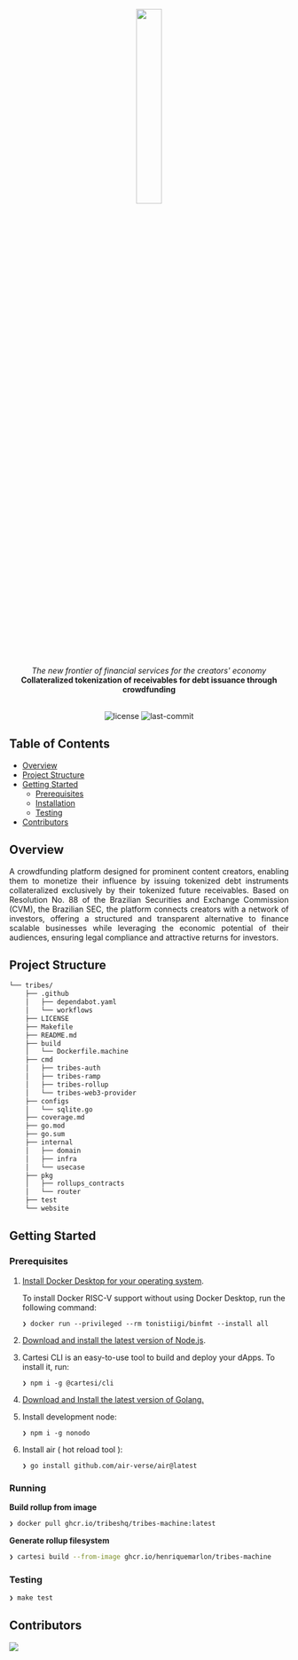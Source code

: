 <p align="center">
    <img src="https://github.com/user-attachments/assets/275b9ce4-3a4b-4965-82a3-5b6160ea76a5" align="center" width="30%">
</p>
<div align="center">
    <i>The new frontier of financial services for the creators' economy</i>
</div>
<div align="center">
<b>Collateralized tokenization of receivables for debt issuance through crowdfunding</b>
</div>
<br>
<p align="center">
	<img src="https://img.shields.io/github/license/henriquemarlon/tribes?style=default&logo=opensourceinitiative&logoColor=white&color=959CD0" alt="license">
	<img src="https://img.shields.io/github/last-commit/henriquemarlon/tribes?style=default&logo=git&logoColor=white&color=D1DCCB" alt="last-commit">
</p>

##  Table of Contents

- [ Overview](#-overview)
- [ Project Structure](#-project-structure)
- [ Getting Started](#-getting-started)
  - [ Prerequisites](#-prerequisites)
  - [ Installation](#-installation)
  - [ Testing](#-testing)
- [ Contributors](#-contributors)

##  Overview

<div align="justify">
A crowdfunding platform designed for prominent content creators, enabling them to monetize their influence by issuing tokenized debt instruments collateralized exclusively by their tokenized future receivables. Based on Resolution No. 88 of the Brazilian Securities and Exchange Commission (CVM), the Brazilian SEC, the platform connects creators with a network of investors, offering a structured and transparent alternative to finance scalable businesses while leveraging the economic potential of their audiences, ensuring legal compliance and attractive returns for investors.
</div>

##  Project Structure

```sh
└── tribes/
    ├── .github
    │   ├── dependabot.yaml
    │   └── workflows
    ├── LICENSE
    ├── Makefile
    ├── README.md
    ├── build
    │   └── Dockerfile.machine
    ├── cmd
    │   ├── tribes-auth
    │   ├── tribes-ramp
    │   ├── tribes-rollup
    │   └── tribes-web3-provider
    ├── configs
    │   └── sqlite.go
    ├── coverage.md
    ├── go.mod
    ├── go.sum
    ├── internal
    │   ├── domain
    │   ├── infra
    │   └── usecase
    ├── pkg
    │   ├── rollups_contracts
    │   └── router
    ├── test
    └── website
```

##  Getting Started

###  Prerequisites
1. [Install Docker Desktop for your operating system](https://www.docker.com/products/docker-desktop/).

    To install Docker RISC-V support without using Docker Desktop, run the following command:
    
   ```shell
   ❯ docker run --privileged --rm tonistiigi/binfmt --install all
   ```

2. [Download and install the latest version of Node.js](https://nodejs.org/en/download).

3. Cartesi CLI is an easy-to-use tool to build and deploy your dApps. To install it, run:

   ```shell
   ❯ npm i -g @cartesi/cli
   ```

4. [Download and Install the latest version of Golang.](https://go.dev/doc/install)

5. Install development node:

   ```shell
   ❯ npm i -g nonodo
   ```

6. Install air ( hot reload tool ):

   ```shell
   ❯ go install github.com/air-verse/air@latest
   ```

###  Running

**Build rollup from image**

```sh
❯ docker pull ghcr.io/tribeshq/tribes-machine:latest
```

**Generate rollup filesystem**

```sh
❯ cartesi build --from-image ghcr.io/henriquemarlon/tribes-machine
```

###  Testing

```sh
❯ make test
```

##  Contributors

<p align="left">
   <a href="https://github.com{/henriquemarlon/tribes/}graphs/contributors">
      <img src="https://contrib.rocks/image?repo=henriquemarlon/tribes">
   </a>
</p>

